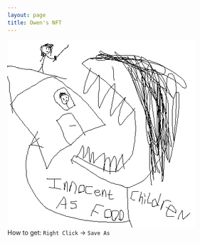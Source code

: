 ```yaml
---
layout: page
title: Owen's NFT
---
```

![NFT](/assets/nft.png)  
How to get: ``Right Click`` -> ``Save As``
